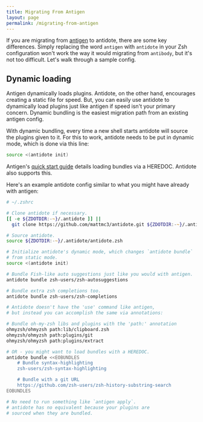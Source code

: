 ```yaml
---
title: Migrating From Antigen
layout: page
permalink: /migrating-from-antigen
---
```


If you are migrating from [antigen](https://github.com/zsh-users/antigen) to antidote, there are some key differences. Simply replacing the word `antigen` with `antidote` in your Zsh configuration won't work the way it would migrating from `antibody`, but it's not too difficult. Let's walk through a sample config.

## Dynamic loading

Antigen dynamically loads plugins. Antidote, on the other hand, encourages creating a static file for speed. But, you can easily use antidote to dynamically load plugins just like antigen if speed isn't your primary concern. Dynamic bundling is the easiest migration path from an existing antigen config.

With dynamic bundling, every time a new shell starts antidote will source the plugins given to it. For this to work, antidote needs to be put in dynamic mode, which is done via this line:

```zsh
source <(antidote init)
```

Antigen's [quick start guide](https://github.com/zsh-users/antigen/wiki/Quick-start) details loading bundles via a HEREDOC. Antidote also supports this.

Here's an example antidote config similar to what you might have already with antigen:

```zsh
# ~/.zshrc

# Clone antidote if necessary.
[[ -e ${ZDOTDIR:-~}/.antidote ]] ||
  git clone https://github.com/mattmc3/antidote.git ${ZDOTDIR:-~}/.antidote

# Source antidote.
source ${ZDOTDIR:-~}/.antidote/antidote.zsh

# Initialize antidote's dynamic mode, which changes `antidote bundle`
# from static mode.
source <(antidote init)

# Bundle Fish-like auto suggestions just like you would with antigen.
antidote bundle zsh-users/zsh-autosuggestions

# Bundle extra zsh completions too.
antidote bundle zsh-users/zsh-completions

# Antidote doesn't have the 'use' command like antigen,
# but instead you can accomplish the same via annotations:

# Bundle oh-my-zsh libs and plugins with the 'path:' annotation
ohmyzsh/ohmyzsh path:lib/clipboard.zsh
ohmyzsh/ohmyzsh path:plugins/git
ohmyzsh/ohmyzsh path:plugins/extract

# OR - you might want to load bundles with a HEREDOC.
antidote bundle <<EOBUNDLES
    # Bundle syntax-highlighting
    zsh-users/zsh-syntax-highlighting

    # Bundle with a git URL
    https://github.com/zsh-users/zsh-history-substring-search
EOBUNDLES

# No need to run something like `antigen apply`.
# antidote has no equivalent because your plugins are
# sourced when they are bundled.
```
